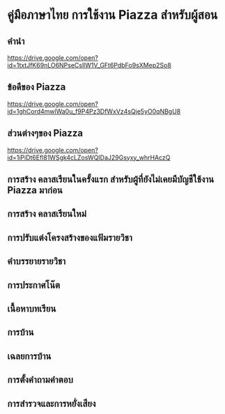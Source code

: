 # คู่มือภาษาไทย การใช้งาน Piazza สำหรับผู้สอน
## คำนำ
https://drive.google.com/open?id=1txtJfK69nLO6NPseCsllW1V_GFt6PdbFo9sXMep2So8
## ข้อดีของ Piazza
https://drive.google.com/open?id=1ghCord4mwlWa0u_f9P4Pz3DfWxVz4sQje5yO0qNBgU8
## ส่วนต่างๆของ Piazza
https://drive.google.com/open?id=1iPiDt6Efl81WSgk4cLZosWQIDaJ29Gsyxy_whrHAczQ
## การสร้าง คลาสเรียนในครั้งแรก สำหรับผู้ที่ยังไม่เคยมีบัญชีใช้งาน Piazza มาก่อน
## การสร้าง คลาสเรียนใหม่ 
## การปรับแต่งโครงสร้างของแฟ้มรายวิชา
## คำบรรยายรายวิชา 
## การประกาศโน๊ต
## เนื้อหาบทเรียน 
## การบ้าน
## เฉลยการบ้าน
## การตั้งคำถามคำตอบ
## การสำรวจและการหยั่งเสียง
